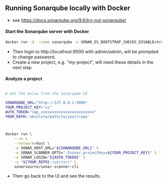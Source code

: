 ## Running Sonarqube locally with Docker


- see https://docs.sonarqube.org/9.6/try-out-sonarqube/

#### Start the Sonarqube server with Docker

```bash
docker run -d --name sonarqube -e SONAR_ES_BOOTSTRAP_CHECKS_DISABLE=true -p 9000:9000 sonarqube:latest

```

- Then login to http://localhost:9000 with admin/admin, will be prompted to change password.
- Create a new project, e.g. "my-project", will need these details in the next step


#### Analyze a project

```bash

# Get the below from the Sonarqube UI

SONARQUBE_URL="http://127.0.0.1:9000"
YOUR_PROJECT_KEY="xx"
AUTH_TOKEN="sqp_xxxxxxxxxxxxxxxxxxxxxxxx"
YOUR_REPO='absolute/path/to/your/repo'



docker run \
    --rm \
    --network=host \
    -e SONAR_HOST_URL="${SONARQUBE_URL}" \
    -e SONAR_SCANNER_OPTS="-Dsonar.projectKey=${YOUR_PROJECT_KEY}" \
    -e SONAR_LOGIN="${AUTH_TOKEN}" \
    -v "${YOUR_REPO}:/usr/src" \
    sonarsource/sonar-scanner-cli

```

- Then go back to the UI and see the results.
